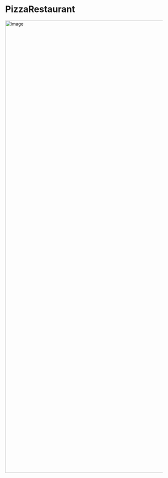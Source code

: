 # PizzaRestaurant
<img width="1440" alt="image" src="https://github.com/user-attachments/assets/16269805-0c0b-4fe8-909f-0ea1285698a3">

